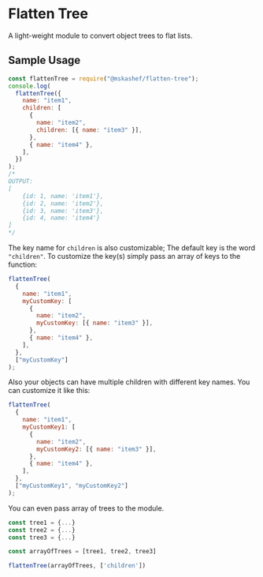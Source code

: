 # Flatten Tree

A light-weight module to convert object trees to flat lists.

## Sample Usage

```js
const flattenTree = require("@mskashef/flatten-tree");
console.log(
  flattenTree({
    name: "item1",
    children: [
      {
        name: "item2",
        children: [{ name: "item3" }],
      },
      { name: "item4" },
    ],
  })
);
/* 
OUTPUT:
[
    {id: 1, name: 'item1'},
    {id: 2, name: 'item2'},
    {id: 3, name: 'item3'},
    {id: 4, name: 'item4'}
]
*/
```

The key name for `children` is also customizable; The default key is the word `"children"`. To customize the key(s) simply pass an array of keys to the function:

```js
flattenTree(
  {
    name: "item1",
    myCustomKey: [
      {
        name: "item2",
        myCustomKey: [{ name: "item3" }],
      },
      { name: "item4" },
    ],
  },
  ["myCustomKey"]
);
```

Also your objects can have multiple children with different key names. You can customize it like this:

```js
flattenTree(
  {
    name: "item1",
    myCustomKey1: [
      {
        name: "item2",
        myCustomKey2: [{ name: "item3" }],
      },
      { name: "item4" },
    ],
  },
  ["myCustomKey1", "myCustomKey2"]
);
```

You can even pass array of trees to the module.

```js
const tree1 = {...}
const tree2 = {...}
const tree3 = {...}

const arrayOfTrees = [tree1, tree2, tree3]

flattenTree(arrayOfTrees, ['children'])
```